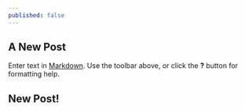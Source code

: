```yaml
---
published: false
---
```


## A New Post

Enter text in [Markdown](http://daringfireball.net/projects/markdown/). Use the toolbar above, or click the **?** button for formatting help.

## New Post!